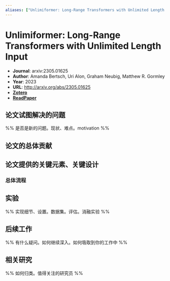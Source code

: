 ```yaml
---
aliases: ["Unlimiformer: Long-Range Transformers with Unlimited Length Input", "Unlimiformer: Long-Range Transformers with Unlimited Length Input, 2023", "Unlimiformer"]
---
```

# Unlimiformer: Long-Range Transformers with Unlimited Length Input

- **Journal**: arxiv:2305.01625
- **Author**: Amanda Bertsch, Uri Alon, Graham Neubig, Matthew R. Gormley
- **Year**: 2023
- **URL**: http://arxiv.org/abs/2305.01625
- [**Zotero**](zotero://select/items/@2023UnlimiformerLongRangeTransformersBertsch)
- [**ReadPaper**](https://readpaper.com/pdf-annotate/note?pdfId=4751400081454809089&noteId=1767616312773801216)

## 论文试图解决的问题

%% 是否是新的问题。现状、难点。motivation %%

## 论文的总体贡献

## 论文提供的关键元素、关键设计

### 总体流程

## 实验

%% 实现细节、设置。数据集。评估。消融实验 %%

## 后续工作

%% 有什么疑问。如何继续深入。如何吸取到你的工作中 %%

## 相关研究

%% 如何归类。值得关注的研究员 %%
